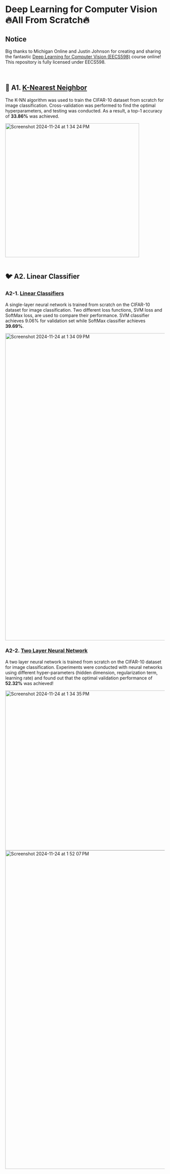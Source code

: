 # Deep Learning for Computer Vision 🔥All From Scratch🔥

## Notice
Big thanks to Michigan Online and Justin Johnson for creating and sharing the fantastic [Deep Learning for Computer Vision (EECS598)](https://web.eecs.umich.edu/~justincj/teaching/eecs498/WI2022/) course online! This repository is fully licensed under EECS598.

</br>

## 🐣 A1. [K-Nearest Neighbor](https://github.com/JeongHwaSik/Deep-Learning-for-Computer-Vision-All-From-Scratch/blob/main/A1/knn.ipynb)
 The K-NN algorithm was used to train the CIFAR-10 dataset from scratch for image classification. Cross-validation was performed to find the optimal hyperparameters, and testing was conducted. As a result, a top-1 accuracy of **33.86%** was achieved.

<img width="423" alt="Screenshot 2024-11-24 at 1 34 24 PM" src="https://github.com/user-attachments/assets/85e38861-d83a-4cbe-8ae7-a4f934eb1e77">


<br>


</br>

## 🐦 A2. Linear Classifier

### A2-1. [Linear Classifiers](https://github.com/JeongHwaSik/Deep-Learning-for-Computer-Vision-All-From-Scratch/blob/main/A2/linear_classifier.ipynb)
 A single-layer neural network is trained from scratch on the CIFAR-10 dataset for image classification. Two different loss functions, SVM loss and SoftMax loss, are used to compare their performance. SVM classifier achieves 9.06% for validation set while SoftMax classifier achieves **39.69%**.

<img width="970" alt="Screenshot 2024-11-24 at 1 34 09 PM" src="https://github.com/user-attachments/assets/ee534daa-7899-4c92-ab4c-82563b25b045">


### A2-2. [Two Layer Neural Network](https://github.com/JeongHwaSik/Deep-Learning-for-Computer-Vision-All-From-Scratch/blob/main/A2/two_layer_net.ipynb)
 A two layer neural network is trained from scratch on the CIFAR-10 dataset for image classification. Experiments were conducted with neural networks using different hyper-parameters (hidden dimension, regularization term, learning rate) and found out that the optimal validation performance of **52.32%** was achieved!
 
<img width="505" alt="Screenshot 2024-11-24 at 1 34 35 PM" src="https://github.com/user-attachments/assets/a0c06d42-34f6-4d76-b0ef-9a18e7da0333">

<img width="1006" alt="Screenshot 2024-11-24 at 1 52 07 PM" src="https://github.com/user-attachments/assets/a510d9f5-67f8-4006-a663-80918230efc9">





